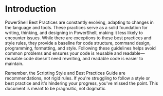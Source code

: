 # Introduction

PowerShell Best Practices are constantly evolving, adapting to changes in the language and tools. These practices serve as a solid foundation for writing, thinking, and designing in PowerShell, making it less likely to encounter issues. While there are exceptions to these best practices and style rules, they provide a baseline for code structure, command design, programming, formatting, and style. Following these guidelines helps avoid common problems and ensures your code is reusable and readable—reusable code doesn't need rewriting, and readable code is easier to maintain.

Remember, the Scripting Style and Best Practices Guide are recommendations, not rigid rules. If you're struggling to follow a style or best practice and it's hindering your progress, you've missed the point. This document is meant to be pragmatic, not dogmatic.

